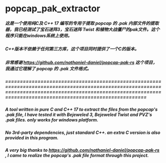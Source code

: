 # popcap_pak_extractor
##### 这是一个使用纯C及 C++ 17 编写的专用于提取 popcap 的 .pak 内部文件的提取器，我已经测试了宝石迷阵3，宝石迷阵 Twist 和植物大战僵尸的pak文件。这个程序只能在windows系统上使用。
##### C++版本不依赖于任何第三方库，这个项目同时提供了一个C的版本。
##### 非常感谢 https://github.com/nathaniel-daniel/popcap-pak-rs 这个项目，我通过它理解了 popcap 的 .pak 文件格式。
##### ===============================================================================================================================================================================================================
##### A tool written in pure C and C++ 17 to extract the files from the popcap's .pak file, I have tested it with Bejeweled 3, Bejeweled Twist and PVZ's .pak files. only works for windows platform.
##### No 3rd-party dependencies, just standard C++. an extra C version is also provided in this program.
##### A very big thanks to https://github.com/nathaniel-daniel/popcap-pak-rs , I came to realize the popcap's .pak file format through this project.
